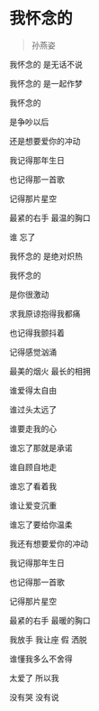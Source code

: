 # 我怀念的
> 孙燕姿

我怀念的 是无话不说

我怀念的 是一起作梦

我怀念的

是争吵以后

还是想要爱你的冲动

我记得那年生日

也记得那一首歌

记得那片星空

最紧的右手 最温的胸口

谁 忘了

我怀念的 是绝对炽热

我怀念的

是你很激动

求我原谅抱得我都痛

也记得我颤抖着

记得感觉汹涌

最美的烟火 最长的相拥

谁爱得太自由

谁过头太远了

谁要走我的心

谁忘了那就是承诺

谁自顾自地走

谁忘了看着我

谁让爱变沉重

谁忘了要给你温柔

我还有想要爱你的冲动

我记得那年生日

也记得那一首歌

记得那片星空

最紧的右手 最暖的胸口

我放手 我让座 假 洒脱

谁懂我多么不舍得

太爱了 所以我

没有哭 没有说
